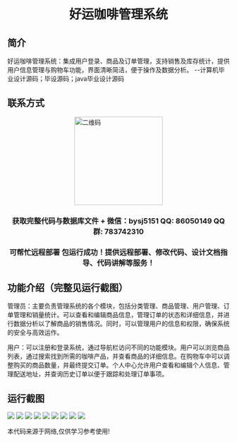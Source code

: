<p><h1 align="center">好运咖啡管理系统</h1></p>

## 简介
好运咖啡管理系统：集成用户登录、商品及订单管理，支持销售及库存统计，提供用户信息管理与购物车功能，界面清晰简洁，便于操作及数据分析。    --计算机毕业设计源码；毕设源码；java毕业设计源码


## 联系方式
<img src="https://bs-1329754181.cos.ap-shanghai.myqcloud.com/wx.jpg" alt="二维码" style="display: block; margin: 0 auto;" width="200px">
<p><h3 align="center">获取完整代码与数据库文件 + 微信：bysj5151 QQ: 86050149 QQ群: 783742310</h3></p>
<p><h3 align="center">可帮忙远程部署 包运行成功！提供远程部署、修改代码、设计文档指导、代码讲解等服务！</h3></p>

## 功能介绍（完整见运行截图）
管理员：主要负责管理系统的各个模块，包括分类管理、商品管理、用户管理、订单管理和销量统计。可以查看和编辑商品信息，管理订单的状态和详细信息，并进行数据分析以了解商品的销售情况。同时，可以管理用户的信息和权限，确保系统的安全与高效运作。

用户：可以注册和登录系统，通过导航栏访问不同的功能模块。用户可以浏览商品列表，通过搜索找到所需的咖啡产品，并查看商品的详细信息。在购物车中可以调整购买的商品数量，并最终提交订单。个人中心允许用户查看和编辑个人信息、管理配送地址，并查询历史订单以便于跟踪和处理订单事项。


## 运行截图
![](imgs/588112-20231024210704006-2106457348.png)
![](imgs/588112-20231024210708924-1795188700.png)
![](imgs/588112-20231024210713097-930003128.png)
![](imgs/588112-20231024210716457-1999419716.png)
![](imgs/588112-20231024210720289-1152050308.png)
![](imgs/588112-20231024210723677-1262306386.png)
![](imgs/588112-20231024210727742-1023295380.png)
![](imgs/588112-20231024210731139-111276878.png)
![](imgs/588112-20231024210734763-1230896280.png)

<p>本代码来源于网络,仅供学习参考使用!</p>
